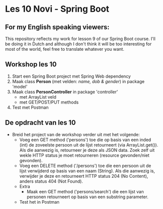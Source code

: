 # Les 10 Novi - Spring Boot


## For my English speaking viewers:
This repository reflects my work for lesson 9 of our Spring Boot course. I'll be doing it in Dutch and although I don't think it will be too interesting for most of the world, feel free to translate whatever you want.


## Workshop les 10
1. Start een Spring Boot project met Spring Web dependency
2. Maak class **Person** (met velden: *name, dob & gender*) in package 'model'
3. Maak class **PersonController** in package 'controller'
   - met ArrayList<Person> veld
   - met GET/POST/PUT methods
4. Test met Postman





## De opdracht van les 10
- Breid het project van de workshop verder uit met het volgende:
  - Voeg een GET method ('persons') toe die op basis van een inded (int) de zoveelste persoon uit de lijst retourneert (via ArrayList.get()). Als die aanwezig is, retourneer je deze als JSON data. Zoek zelf uit  wekle HTTP status je moet retourneren (resource gevonden/niet gevonden).
  - Voeg een DELETE method ('/persons') toe die een persoon uit de lijst verwijderd op basis van een naam (String). Als die aanwezig is, verwijder je deze en retourneert HTTP status  204 (No Content), anders status 404 (Not Found).
  - Extra
    - Maak een GET method ('persons/search') die een lijst van personen retourneert op basis van een substring parameter.
  - Test het in Postman
